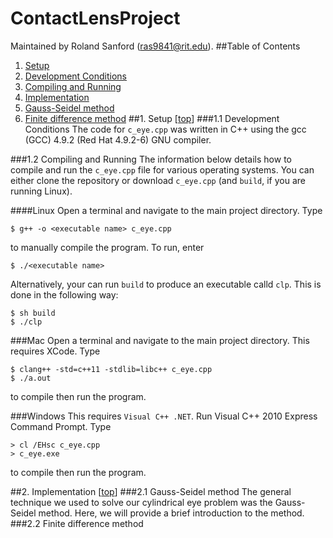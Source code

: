 <a name="clp">ContactLensProject</a>
=====================================
Maintained by Roland Sanford (<ras9841@rit.edu>).
<a name="top"></a>
##Table of Contents

1. [Setup](#1)
  1. [Development Conditions](#1.1)
  2. [Compiling and Running](#1.2)
2. [Implementation](#2)
  1. [Gauss-Seidel method](#2.1)
  2. [Finite difference method](#2.2)
##<a name="1"></a>1. Setup [[top](#clp)]
###<a name="1.1"></a>1.1 Development Conditions
The code for `c_eye.cpp` was written in C++ using the gcc (GCC) 4.9.2 (Red Hat 4.9.2-6) GNU compiler.
 
###<a name="1.2"></a>1.2 Compiling and Running
The information below details how to compile and run the `c_eye.cpp` file for various operating systems.
You can either clone the repository or download `c_eye.cpp` (and `build`, if you are running Linux).

####Linux
Open a terminal and navigate to the main project directory. Type 
```{r, engine='bash'}
$ g++ -o <executable name> c_eye.cpp
```
to manually compile the program. To run, enter
```{r, engine='bash'}
$ ./<executable name>
```

Alternatively, your can run `build` to produce an executable calld `clp`. This is done in the following way:
```{r, engine='bash'}
$ sh build 
$ ./clp
```

###Mac
Open a terminal and navigate to the main project directory. This requires XCode. Type 
```{r, engine='bash'}
$ clang++ -std=c++11 -stdlib=libc++ c_eye.cpp
$ ./a.out
```
to compile then run the program.

###Windows
This requires `Visual C++ .NET`. Run Visual C++ 2010 Express Command Prompt. Type
```{r, engine='bash'}
> cl /EHsc c_eye.cpp
> c_eye.exe
```
to compile then run the program.

##<a name="2"></a>2. Implementation [[top](#clp)]
###<a name="2.1"></a>2.1 Gauss-Seidel method
The general technique we used to solve our cylindrical eye problem was the Gauss-Seidel method. Here, we will provide a brief introduction to the method. 
###<a name="2.2"></a>2.2 Finite difference method

